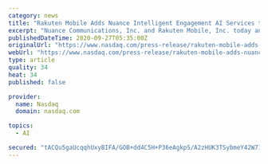 ```yaml
---
category: news
title: "Rakuten Mobile Adds Nuance Intelligent Engagement AI Services to Rakuten Communications Platform"
excerpt: "Nuance Communications, Inc. and Rakuten Mobile, Inc. today announced a strategic partnership to add Nuance ® Intelligent Engagement AI Services to the Rakuten Communications Platform. Through the Nuance-Rakuten Mobile partnership,"
publishedDateTime: 2020-09-27T05:35:00Z
originalUrl: "https://www.nasdaq.com/press-release/rakuten-mobile-adds-nuance-intelligent-engagement-ai-services-to-rakuten"
webUrl: "https://www.nasdaq.com/press-release/rakuten-mobile-adds-nuance-intelligent-engagement-ai-services-to-rakuten"
type: article
quality: 34
heat: 34
published: false

provider:
  name: Nasdaq
  domain: nasdaq.com

topics:
  - AI

secured: "tACQu5gaUcqqhUxyBIFA/GOB+dd4C5H+P36eAgkpS/A2zHUK3TSybmeY42W7IHsz9NV32o559E8mFXO1BYeKPEckWADSTyHCPdcnYQEC6oZJRsJHSaRXmJ1A9YxJ/uw49TCKafVGN29tgX3lxbB1xEouUcdSaR2Cg3xwKkI5Iwb8w6giENuiVlBOi010sXSrtI3sBMmlC+cvC3IQqPFGjzU7IR6Z5SgXLB3cZuuNvtKkrEHHLQqvQJrw2R0LRai/JbrzrvcMaxg+m9oYu0SYg8V3gbWVONm/tDCII/FYNq0kTWZ+JFnd2vvO1yDA1xFEDVnzgGtiA+gteBmETfWFlQUrmC2G/4Wgh4hlT2f8G0s=;DUPVkk3WeeMyPQlbR3cVMQ=="
---
```



